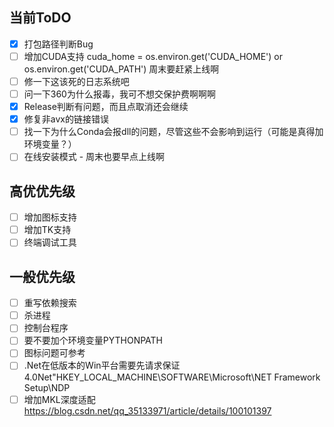 ## 当前ToDO
- [x] 打包路径判断Bug
- [ ] 增加CUDA支持 cuda_home = os.environ.get('CUDA_HOME') or os.environ.get('CUDA_PATH') 周末要赶紧上线啊
- [ ] 修一下这该死的日志系统吧
- [ ] 问一下360为什么报毒，我可不想交保护费啊啊啊
- [x] Release判断有问题，而且点取消还会继续
- [x] 修复非avx的链接错误
- [ ] 找一下为什么Conda会报dll的问题，尽管这些不会影响到运行（可能是真得加环境变量？）
- [ ] 在线安装模式 - 周末也要早点上线啊
## 高优优先级
- [ ] 增加图标支持
- [ ] 增加TK支持
- [ ] 终端调试工具

## 一般优先级
- [ ] 重写依赖搜索
- [ ] 杀进程
- [ ] 控制台程序
- [ ] 要不要加个环境变量PYTHONPATH
- [ ] 图标问题可参考
- [ ] .Net在低版本的Win平台需要先请求保证4.0Net"HKEY_LOCAL_MACHINE\SOFTWARE\Microsoft\NET Framework Setup\NDP
- [ ] 增加MKL深度适配 https://blog.csdn.net/qq_35133971/article/details/100101397
